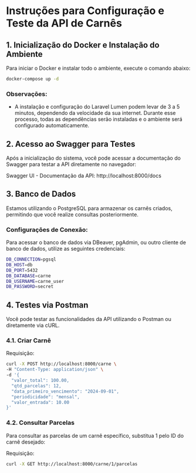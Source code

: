 # Instruções para Configuração e Teste da API de Carnês

## 1. Inicialização do Docker e Instalação do Ambiente

Para iniciar o Docker e instalar todo o ambiente, execute o comando abaixo:

```bash
docker-compose up -d
```

### Observações:
- A instalação e configuração do Laravel Lumen podem levar de 3 a 5 minutos, dependendo da velocidade da sua internet. Durante esse processo, todas as dependências serão instaladas e o ambiente será configurado automaticamente.

## 2. Acesso ao Swagger para Testes

Após a inicialização do sistema, você pode acessar a documentação do Swagger para testar a API diretamente no navegador:

Swagger UI - Documentação da API: http://localhost:8000/docs

## 3. Banco de Dados

Estamos utilizando o PostgreSQL para armazenar os carnês criados, permitindo que você realize consultas posteriormente.

### Configurações de Conexão:
Para acessar o banco de dados via DBeaver, pgAdmin, ou outro cliente de banco de dados, utilize as seguintes credenciais:

```bash
DB_CONNECTION=pgsql
DB_HOST=db
DB_PORT=5432
DB_DATABASE=carne
DB_USERNAME=carne_user
DB_PASSWORD=secret
```
## 4. Testes via Postman

Você pode testar as funcionalidades da API utilizando o Postman ou diretamente via cURL.

### 4.1. Criar Carnê

Requisição:
```bash
curl -X POST http://localhost:8000/carne \
-H "Content-Type: application/json" \
-d '{
  "valor_total": 100.00,
  "qtd_parcelas": 12,
  "data_primeiro_vencimento": "2024-09-01",
  "periodicidade": "mensal",
  "valor_entrada": 10.00
}'
```
### 4.2. Consultar Parcelas

Para consultar as parcelas de um carnê específico, substitua 1 pelo ID do carnê desejado:

Requisição:
```bash
curl -X GET http://localhost:8000/carne/1/parcelas
```
